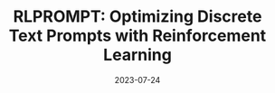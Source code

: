 ---
layout: seminar-post
title: 'RLPROMPT: Optimizing Discrete Text Prompts with Reinforcement Learning'
subtitle: ''
categories: NLP
tags: [Reinforcement Learning]
date: 2023-07-24
pdf_url: 'https://drive.google.com/file/d/1jQ33nrDNtrE8R2TgoGYIbZ_FL3gHu93d/preview'
---